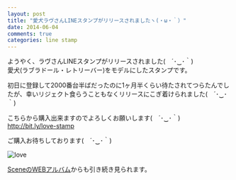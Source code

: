 ```yaml
---
layout: post
title: "愛犬ラヴさんLINEスタンプがリリースされましたヽ(・ω・｀）"
date: 2014-06-04
comments: true
categories: line stamp
---
```


ようやく、ラヴさんLINEスタンプがリリースされました(　´･‿･｀)  
愛犬(ラブラドール・レトリーバー)をモデルにしたスタンプです。

初日に登録して2000番台半ばだったのに1ヶ月半くらい待たされてつらたんでしたが、幸いリジェクト食らうこともなくリリースにこぎ着けられました(　´･‿･｀)

こちらから購入出来ますのでよろしくお願いします(　´･‿･｀)  
http://bit.ly/love-stamp

ご購入お待ちしております(　´･‿･｀)

![love](/images/post/mate.png)

[SceneのWEBアルバム](http://a.scn.jp/s/0VrEMIHAB)からも引き続き見られます。
